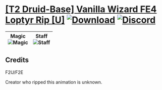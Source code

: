 # [\[T2 Druid-Base\] Vanilla Wizard FE4 Loptyr Rip \[U\]](https://github.com/Klokinator/FE-Repo/tree/main/Battle%20Animations/Magi%20-%20Dark-Type/%5BT2%20Druid-Base%5D%20Vanilla%20Wizard%20FE4%20Loptyr%20Rip%20%5BU%5D) [![Download](https://img.shields.io/badge/Download--red?style=social&logo=github)](https://minhaskamal.github.io/DownGit/#/home?url=https://github.com/Klokinator/FE-Repo/tree/main/Battle%20Animations/Magi%20-%20Dark-Type/%5BT2%20Druid-Base%5D%20Vanilla%20Wizard%20FE4%20Loptyr%20Rip%20%5BU%5D) [![Discord](https://img.shields.io/badge/Discord--blue?style=social&logo=discord)](https://discord.gg/C7VNGnyTPA)

| <b>Magic</b><br/><img alt="Magic" src="https://raw.githubusercontent.com/Klokinator/FE-Repo/main/Battle%20Animations/Magi%20-%20Dark-Type/%5BT2%20Druid-Base%5D%20Vanilla%20Wizard%20FE4%20Loptyr%20Rip%20%5BU%5D/6.%20Magic/Magic.gif"/> | <b>Staff</b><br/><img alt="Staff" src="https://raw.githubusercontent.com/Klokinator/FE-Repo/main/Battle%20Animations/Magi%20-%20Dark-Type/%5BT2%20Druid-Base%5D%20Vanilla%20Wizard%20FE4%20Loptyr%20Rip%20%5BU%5D/7.%20Staff/Staff.gif"/> |
| :---: | :---: |

## Credits

F2U/F2E

Creator who ripped this animation is unknown.

